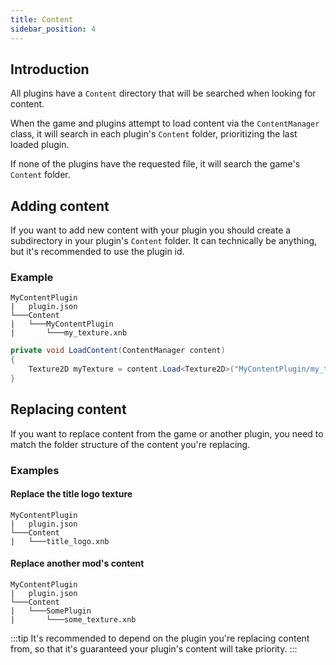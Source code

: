 ```yaml
---
title: Content
sidebar_position: 4
---
```


## Introduction
All plugins have a ```Content``` directory that will be searched when looking for content.

When the game and plugins attempt to load content via the ```ContentManager``` class, it will search in each plugin's ```Content``` folder, prioritizing the last loaded plugin.

If none of the plugins have the requested file, it will search the game's ```Content``` folder.

## Adding content
If you want to add new content with your plugin you should create a subdirectory in your plugin's ```Content``` folder. It can technically be anything, but it's recommended to use the plugin id.

### Example
```text title="Folder structure"
MyContentPlugin
|   plugin.json
└───Content
|   └───MyContentPlugin
|       └───my_texture.xnb
```

```csharp title="MyContentPlugin.cs"
private void LoadContent(ContentManager content)
{
    Texture2D myTexture = content.Load<Texture2D>("MyContentPlugin/my_texture");
}
```

## Replacing content
If you want to replace content from the game or another plugin, you need to match the folder structure of the content you're replacing.

### Examples
#### Replace the title logo texture
```
MyContentPlugin
|   plugin.json
└───Content
|   └───title_logo.xnb
```

#### Replace another mod's content
```
MyContentPlugin
|   plugin.json
└───Content
|   └───SomePlugin
|       └───some_texture.xnb
```

:::tip
It's recommended to depend on the plugin you're replacing content from, so that it's guaranteed your plugin's content will take priority.
:::
